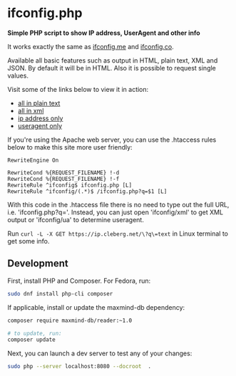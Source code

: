 # ifconfig.php

**Simple PHP script to show IP address, UserAgent and other info**

It works exactly the same as [ifconfig.me](http://ifconfig.me) and [ifconfig.co](http://ifconfig.co).

Available all basic features such as output in HTML, plain text, XML and JSON.
By default it will be in HTML. Also it is possible to request single values.

Visit some of the links below to view it in action:
* [all in plain text](http://ip.cleberg.net?q=text)
* [all in xml](http://ip.cleberg.net?q=xml)
* [ip address only](http://ip.cleberg.net?q=ip)
* [useragent only](http://ip.cleberg.net?q=ua)

If you're using the Apache web server, you can use the .htaccess rules below to make this site more user friendly:

	RewriteEngine On

	RewriteCond %{REQUEST_FILENAME} !-d
	RewriteCond %{REQUEST_FILENAME} !-f
	RewriteRule ^ifconfig$ ifconfig.php [L]
	RewriteRule ^ifconfig/(.*)$ /ifconfig.php?q=$1 [L]

With this code in the .htaccess file there is no need to type out the full URL, i.e. 'ifconfig.php?q='.
Instead, you can just open 'ifconfig/xml' to get XML output or 'ifconfig/ua' to determine useragent.

Run `curl -L -X GET https://ip.cleberg.net/\?q\=text` in Linux terminal to get some info.

## Development

First, install PHP and Composer. For Fedora, run:

```bash
sudo dnf install php-cli composer
```

If applicable, install or update the maxmind-db dependency:

```bash
composer require maxmind-db/reader:~1.0

# to update, run:
composer update
```

Next, you can launch a dev server to test any of your changes:

```bash
sudo php --server localhost:8080 --docroot  .
```
